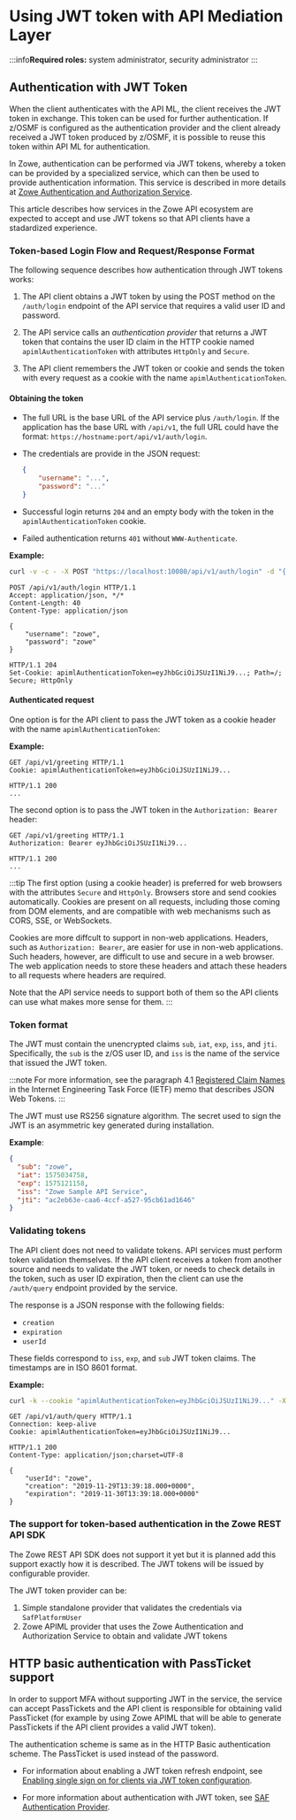 # Using JWT token with API Mediation Layer

:::info**Required roles:** system administrator, security administrator
:::

## Authentication with JWT Token

When the client authenticates with the API ML, the client receives the JWT token in exchange. This token can be used for further authentication. If z/OSMF is configured as the authentication provider and the client already received a JWT token produced by z/OSMF, it is possible to reuse this token within API ML for authentication.

In Zowe, authentication can be performed via JWT tokens, whereby a token can be provided by a specialized service, which can then be used to provide authentication information. This service is described in more details at [Zowe Authentication and Authorization Service](https://github.com/zowe/api-layer/wiki/Zowe-Authentication-and-Authorization-Service).

This article describes how services in the Zowe API ecosystem are expected to accept and use JWT tokens so that API clients have a stadardized experience.

### Token-based Login Flow and Request/Response Format

The following sequence describes how authentication through JWT tokens works:

1. The API client obtains a JWT token by using the POST method on the `/auth/login` endpoint of the API service that requires a valid user ID and password.

2. The API service calls an *authentication provider* that returns a JWT token that contains the user ID claim in the HTTP cookie named `apimlAuthenticationToken` with attributes `HttpOnly` and `Secure`.

3. The API client remembers <!-- Is there a more accurate word than "remembers"? -->the JWT token or cookie and sends the token with every request as a cookie with the name `apimlAuthenticationToken`.

#### Obtaining the token

- The full URL is the base URL of the API service plus `/auth/login`. If the application has the base URL with `/api/v1`, the full URL could have the format: `https://hostname:port/api/v1/auth/login`.

- The credentials are provide in the JSON request:

    ```json
    {
        "username": "...",
        "password": "..."
    }
    ```

- Successful login returns `204` and an empty body with the token in the `apimlAuthenticationToken` cookie.

- Failed authentication returns `401` without `WWW-Authenticate`.

**Example:**

```bash
curl -v -c - -X POST "https://localhost:10080/api/v1/auth/login" -d "{ \"username\": \"zowe\", \"password\": \"zowe\"}"
```

```http
POST /api/v1/auth/login HTTP/1.1
Accept: application/json, */*
Content-Length: 40
Content-Type: application/json

{
    "username": "zowe",
    "password": "zowe"
}

HTTP/1.1 204
Set-Cookie: apimlAuthenticationToken=eyJhbGciOiJSUzI1NiJ9...; Path=/; Secure; HttpOnly
```

#### Authenticated request

One option <!-- One option to do what? --> is for the API client to pass the JWT token as a cookie header with the name `apimlAuthenticationToken`:

**Example:**

```http
GET /api/v1/greeting HTTP/1.1
Cookie: apimlAuthenticationToken=eyJhbGciOiJSUzI1NiJ9...

HTTP/1.1 200
...
```

The second option is to pass the JWT token in the `Authorization: Bearer` header:

```http
GET /api/v1/greeting HTTP/1.1
Authorization: Bearer eyJhbGciOiJSUzI1NiJ9...

HTTP/1.1 200
...
```
:::tip
The first option (using a cookie header) is preferred for web browsers with the attributes `Secure` and `HttpOnly`.
Browsers store and send cookies automatically.
Cookies are present on all requests, including those coming from DOM elements, and are compatible with web mechanisms such as CORS, SSE, or WebSockets.

Cookies are more diffcult to support in non-web applications.
Headers, such as `Authorization: Bearer`, are easier for use in non-web applications. Such headers, however, are difficult to use and secure in a web browser.
The web application needs to store these headers and attach these headers to all requests where headers are required.

Note that the API service needs to support both of them <!-- What is "both of them" --> so the API clients can use what makes more sense for them.
:::

### Token format

The JWT must contain the unencrypted claims `sub`, `iat`, `exp`, `iss`, and `jti`. Specifically, the `sub` is the z/OS user ID, and `iss` is the name of the service that issued the JWT token.

:::note
For more information, see the paragraph 4.1 [Registered Claim Names](https://tools.ietf.org/html/rfc7519#section-4.1) in the Internet Engineering Task Force (IETF) memo that describes JSON Web Tokens.
:::

The JWT must use RS256 signature algorithm. The secret used to sign the JWT is an asymmetric key generated during installation.

**Example**:

```json
{
  "sub": "zowe",
  "iat": 1575034758,
  "exp": 1575121158,
  "iss": "Zowe Sample API Service",
  "jti": "ac2eb63e-caa6-4ccf-a527-95cb61ad1646"
}
```

### Validating tokens

The API client does not need to validate tokens. API services must perform token validation themselves. If the API client receives a token from another source and needs to validate the JWT token, or needs to check details in the token, such as user ID expiration, then the client can use the `/auth/query` endpoint provided by the service.

The response is a JSON response with the following fields:
* `creation`
* `expiration`
* `userId` 

These fields correspond to `iss`, `exp`, and `sub` JWT token claims. The timestamps are in ISO 8601 format.

**Example:**

```bash
curl -k --cookie "apimlAuthenticationToken=eyJhbGciOiJSUzI1NiJ9..." -X GET "https://localhost:10080/api/v1/auth/query"
```

```http
GET /api/v1/auth/query HTTP/1.1
Connection: keep-alive
Cookie: apimlAuthenticationToken=eyJhbGciOiJSUzI1NiJ9...

HTTP/1.1 200
Content-Type: application/json;charset=UTF-8

{
    "userId": "zowe",
    "creation": "2019-11-29T13:39:18.000+0000",
    "expiration": "2019-11-30T13:39:18.000+0000"
}
```

<!-- It seems that the following section is a work in progress and is not ready for the published documentation -->
### The support for token-based authentication in the Zowe REST API SDK

The Zowe REST API SDK does not support it yet but it is planned add this support exactly how it is described. The JWT tokens will be issued by configurable provider.

The JWT token provider can be:

1. Simple standalone provider that validates the credentials via `SafPlatformUser`
2. Zowe APIML provider that uses the Zowe Authentication and Authorization Service to obtain and validate JWT tokens

## HTTP basic authentication with PassTicket support

In order to support MFA without supporting JWT in the service, the service can accept PassTickets and the API client is
responsible for obtaining valid PassTicket (for example by using Zowe APIML that will be able to generate PassTickets
if the API client provides a valid JWT token).

The authentication scheme is same as in the HTTP Basic authentication scheme. The PassTicket is used instead of the password.

* For information about enabling a JWT token refresh endpoint, see [Enabling single sign on for clients via JWT token configuration](../user-guide/api-mediation/configuration-jwt/#enabling-a-jwt-token-refresh-endpoint).

* For more information about authentication with JWT token, see [SAF Authentication Provider](../extend/extend-apiml/authentication-for-apiml-services/#authentication-with-jwt-token).